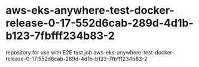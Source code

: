 # aws-eks-anywhere-test-docker-release-0-17-552d6cab-289d-4d1b-b123-7fbfff234b83-2
repository for use with E2E test job aws-eks-anywhere-test-docker-release-0-17:552d6cab-289d-4d1b-b123-7fbfff234b83-2
